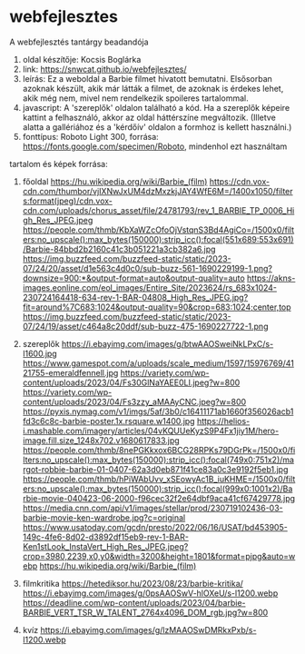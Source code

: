 # webfejlesztes
A webfejlesztés tantárgy beadandója
1. oldal készítője: Kocsis Boglárka
2. link: https://snwcat.github.io/webfejlesztes/
3. leírás: Ez a weboldal a Barbie filmet hivatott bemutatni. Elsősorban azoknak készült, akik már látták a filmet, de azoknak is érdekes lehet, akik még nem, mivel nem rendelkezik spoileres tartalommal.
4. javascript: A 'szereplők' oldalon található a kód. Ha a szereplők képeire kattint a felhasználó, akkor az oldal háttérszíne megváltozik. (Illetve alatta a gallériához és a 'kérdőív' oldalon a formhoz is kellett használni.)
5. fonttípus: Roboto Light 300, forrása: https://fonts.google.com/specimen/Roboto, mindenhol ezt használtam

tartalom és képek forrása:
1. főoldal
https://hu.wikipedia.org/wiki/Barbie_(film)
https://cdn.vox-cdn.com/thumbor/vjIXNwJxUM4dzMxzkjJAY4WfE6M=/1400x1050/filters:format(jpeg)/cdn.vox-cdn.com/uploads/chorus_asset/file/24781793/rev_1_BARBIE_TP_0006_High_Res_JPEG.jpeg
https://people.com/thmb/KbXaWZcOfoOjVstqnS3Bd4AgiCo=/1500x0/filters:no_upscale():max_bytes(150000):strip_icc():focal(551x689:553x691)/Barbie-84bbd2b2160c41c3b051221a3cb382a6.jpg
https://img.buzzfeed.com/buzzfeed-static/static/2023-07/24/20/asset/d1e563c4d0c0/sub-buzz-561-1690229199-1.png?downsize=900:*&output-format=auto&output-quality=auto
https://akns-images.eonline.com/eol_images/Entire_Site/2023624/rs_683x1024-230724164418-634-rev-1-BAR-04808_High_Res_JPEG.jpg?fit=around%7C683:1024&output-quality=90&crop=683:1024;center,top
https://img.buzzfeed.com/buzzfeed-static/static/2023-07/24/19/asset/c464a8c20ddf/sub-buzz-475-1690227722-1.png

2. szereplők
https://i.ebayimg.com/images/g/btwAAOSweiNkLPxC/s-l1600.jpg
https://www.gamespot.com/a/uploads/scale_medium/1597/15976769/4121755-emeraldfennell.jpg
https://variety.com/wp-content/uploads/2023/04/Fs30GlNaYAEE0LI.jpeg?w=800
https://variety.com/wp-content/uploads/2023/04/Fs3zzy_aMAAyCNC.jpeg?w=800
https://pyxis.nymag.com/v1/imgs/5af/3b0/c16411171ab1660f356026acb1fd3c6c8c-barbie-poster.1x.rsquare.w1400.jpg
https://helios-i.mashable.com/imagery/articles/04vKQUUeKyzS9P4Fx1jiy1M/hero-image.fill.size_1248x702.v1680617833.jpg
https://people.com/thmb/8nePGKkxox6BCG28RPKs79DGrPk=/1500x0/filters:no_upscale():max_bytes(150000):strip_icc():focal(749x0:751x2)/margot-robbie-barbie-01-0407-62a3d0eb871f41ce83a0c3e9192f5eb1.jpg
https://people.com/thmb/hPiWAbUvv_xSEowyAc1B_iuKHME=/1500x0/filters:no_upscale():max_bytes(150000):strip_icc():focal(999x0:1001x2)/Barbie-movie-040423-06-2000-f96cec32f2e64dbf9aca41cf67429778.jpg
https://media.cnn.com/api/v1/images/stellar/prod/230719102436-03-barbie-movie-ken-wardrobe.jpg?c=original
https://www.usatoday.com/gcdn/presto/2022/06/16/USAT/bd453905-149c-4fe6-8d02-d3892df15eb9-rev-1-BAR-Ken1stLook_InstaVert_High_Res_JPEG.jpeg?crop=3980,2239,x0,y0&width=3200&height=1801&format=pjpg&auto=webp
https://hu.wikipedia.org/wiki/Barbie_(film)

3. filmkritika
https://hetediksor.hu/2023/08/23/barbie-kritika/
https://i.ebayimg.com/images/g/0psAAOSwV-hlOXeU/s-l1200.webp
https://deadline.com/wp-content/uploads/2023/04/barbie-BARBIE_VERT_TSR_W_TALENT_2764x4096_DOM_rgb.jpg?w=800

4. kvíz
https://i.ebayimg.com/images/g/lzMAAOSwDMRkxPxb/s-l1200.webp

